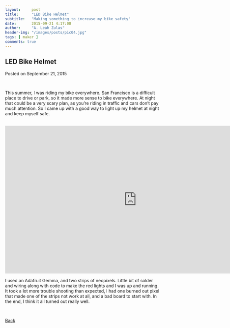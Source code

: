 ```yaml
---
layout:     post
title:      "LED Bike Helmet"
subtitle:   "Making something to increase my bike safety"
date:       2015-09-21 4:17:00
author:     "A. Leah Zulas"
header-img: "/images/posts/pic04.jpg"
tags: [ maker ]
comments: true
---
```


## LED Bike Helmet

Posted on September 21, 2015

<br>

This summer, I was riding my bike everywhere. San Francisco is a difficult place to drive or park, so it made more sense to bike everywhere. At night that could be a very scary plan, as you’re riding in traffic and cars don’t pay much attention. So I came up with a good way to light up my helmet at night and keep myself safe.

<br>

<iframe width="853" height="480" src="https://www.youtube.com/embed/hrqgW0ejLR0?rel=0" frameborder="0" allowfullscreen></iframe>

<br>

I used an Adafruit Gemma, and two strips of neopixels. Little bit of solder and wiring along with code to make the red lights and I was up and running. It took a lot more trouble shooting than expected, I had one burned out pixel that made one of the strips not work at all, and a bad board to start with. In the end, I think it all turned out really well.

<br>

[Back](./)
